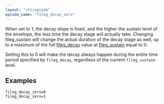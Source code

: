 ```yaml
---
layout: "sfz/opcode"
opcode_name: "fileg_decay_zero"
---
```

When set to 1, the decay slope is fixed, and the higher
the sustain level of the envelope, the less time the decay stage will actually
take. Changing fileg_sustain will change the actual duration of the decay stage
as well, up to a maximum of the full [fileg_decay](fileg_decay) value at
[fileg_sustain](fileg_sustain) equal to 0.

Setting this to 0 will make the decay always happen during the entire
time period specified by `fileg_decay`, regardless of the current
`fileg_sustain` level.

## Examples

```
fileg_decay_zero=0
fileg_decay_zero=1
```
